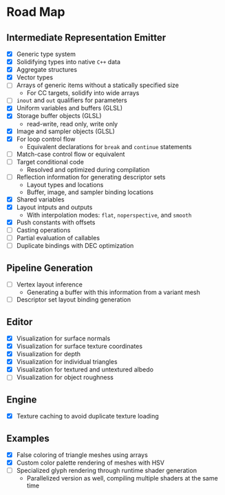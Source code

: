 # Road Map

## Intermediate Representation Emitter

- [x] Generic type system
- [x] Solidifying types into native `C++` data
- [x] Aggregate structures
- [x] Vector types
- [ ] Arrays of generic items without a statically specified size
	- For CC targets, solidify into wide arrays
- [ ] `inout` and `out` qualifiers for parameters
- [x] Uniform variables and buffers (GLSL)
- [x] Storage buffer objects (GLSL)
	- read-write, read only, write only
- [x] Image and sampler objects (GLSL)
- [x] For loop control flow
	- Equivalent declarations for `break` and `continue` statements
- [ ] Match-case control flow or equivalent
- [ ] Target conditional code
	- Resolved and optimized during compilation
- [ ] Reflection information for generating descriptor sets
	- Layout types and locations
	- Buffer, image, and sampler binding locations
- [x] Shared variables
- [x] Layout intputs and outputs
	- With interpolation modes: `flat`, `noperspective`, and `smooth`
- [x] Push constants with offsets
- [ ] Casting operations
- [ ] Partial evaluation of callables
- [ ] Duplicate bindings with DEC optimization

## Pipeline Generation

- [ ] Vertex layout inference
	- Generating a buffer with this information from a variant mesh
- [ ] Descriptor set layout binding generation

## Editor

- [x] Visualization for surface normals
- [x] Visualization for surface texture coordinates
- [x] Visualization for depth
- [x] Visualization for individual triangles
- [x] Visualization for textured and untextured albedo
- [ ] Visualization for object roughness

## Engine

- [x] Texture caching to avoid duplicate texture loading

## Examples

- [x] False coloring of triangle meshes using arrays
- [x] Custom color palette rendering of meshes with HSV
- [ ] Specialized glyph rendering through runtime shader generation
	- Parallelized version as well, compiling multiple shaders at the same time